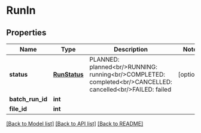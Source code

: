 # RunIn


## Properties
Name | Type | Description | Notes
------------ | ------------- | ------------- | -------------
**status** | [**RunStatus**](RunStatus.md) | PLANNED: planned&lt;br/&gt;RUNNING: running&lt;br/&gt;COMPLETED: completed&lt;br/&gt;CANCELLED: cancelled&lt;br/&gt;FAILED: failed | [optional] 
**batch_run_id** | **int** |  | 
**file_id** | **int** |  | 

[[Back to Model list]](../README.md#documentation-for-models) [[Back to API list]](../README.md#documentation-for-api-endpoints) [[Back to README]](../README.md)


